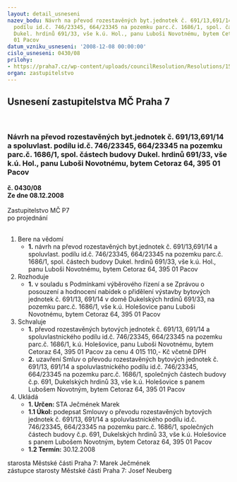 ```yaml
---
layout: detail_usneseni
nazev_bodu: Návrh na převod rozestavěných byt.jednotek č. 691/13,691/14 a spoluvlast.
  podílu id.č. 746/23345, 664/23345 na pozemku parc.č. 1686/1, spol. částech budovy
  Dukel. hrdinů 691/33, vše k.ú. Hol., panu Luboši Novotnému, bytem Cetoraz 64, 395
  01 Pacov
datum_vzniku_usneseni: '2008-12-08 00:00:00'
cislo_usneseni: 0430/08
prilohy:
- https://praha7.cz/wp-content/uploads/councilResolution/Resolutions/15983/5-08-1066r.doc
organ: zastupitelstvo
---
```

<div id="ucUsn_pList" class="usn">
	<span><h2>Usnesení zastupitelstva MČ Praha 7 </h2>
<br></span><div class="standBody">
<span><h3>Návrh na převod rozestavěných byt.jednotek č. 691/13,691/14 a spoluvlast. podílu id.č. 746/23345, 664/23345 na pozemku parc.č. 1686/1, spol. částech budovy Dukel. hrdinů 691/33, vše k.ú. Hol., panu Luboši Novotnému, bytem Cetoraz 64, 395 01 Pacov</h3></span><div class="center">
		<strong>č. 0430/08</strong><br>
	</div>
<div class="center">
		<strong>Ze dne 08.12.2008</strong><br><br>
	</div>Zastupitelstvo MČ P7<br> po projednání<br><br><ol>
<li>Bere na vědomí<ul><li>
<strong>1.</strong> návrh na převod rozestavěných byt.jednotek č. 691/13,691/14 a spoluvlast. podílu id.č. 746/23345, 664/23345 na pozemku parc.č. 1686/1, spol. částech budovy Dukel. hrdinů 691/33, vše k.ú. Hol., panu Luboši Novotnému, bytem Cetoraz 64, 395 01 Pacov</li></ul>
</li>
<li>Rozhoduje<ul><li>
<strong>1.</strong> v souladu s Podmínkami výběrového řízení a se Zprávou o posouzení a hodnocení nabídek o přidělení výstavby bytových jednotek č. 691/13, 691/14 v domě Dukelských hrdinů 691/33, na pozemku parc.č. 1686/1, vše k.ú. Holešovice panu  Luboši Novotnému, bytem Cetoraz 64, 395 01 Pacov</li></ul>
</li>
<li>Schvaluje<ul>
<li>
<strong>1.</strong> převod rozestavěných bytových jednotek č. 691/13, 691/14 a spoluvlastnického podílu id.č. 746/23345, 664/23345 na pozemku parc.č. 1686/1, k.ú. Holešovice, panu Luboši Novotnému, bytem Cetoraz 64, 395 01 Pacov za cenu 4 015 110,- Kč včetně DPH</li>
<li>
<strong>2.</strong> uzavření Smluv o převodu rozestavěných bytových jednotek č.  691/13, 691/14 a spoluvlastnického podílu id.č. 746/23345, 664/23345 na pozemku parc.č. 1686/1, společných částech budovy č.p. 691, Dukelských hrdinů 33, vše k.ú. Holešovice s panem Lubošem Novotným, bytem Cetoraz 64, 395 01 Pacov  </li>
</ul>
</li>
<li>Ukládá<ul>
<li>
<strong>1. Určen: </strong>STA Ječmének Marek</li>
<li>
<strong>1.1 Úkol: </strong>podepsat Smlouvy o převodu rozestavěných bytových jednotek č.  691/13, 691/14 a spoluvlastnického podílu id.č. 746/23345, 664/23345 na pozemku parc.č. 1686/1, společných částech budovy č.p. 691, Dukelských hrdinů 33, vše k.ú. Holešovice s panem Lubošem Novotným, bytem Cetoraz 64, 395 01 Pacov</li>
<li>
<strong>1.2 Termín: </strong>30.12.2008</li>
</ul>
</li>
</ol>starosta Městské části Praha 7: Marek Ječmének<br>zástupce starosty Městské části Praha 7: Josef Neuberg
</div>
</div>